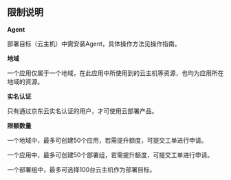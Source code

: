 ## 限制说明

**Agent**

部署目标（云主机）中需安装Agent，具体操作方法见操作指南。

**地域**

一个应用仅属于一个地域，在此应用中所使用到的云主机等资源，也均为应用所在地域的资源。

**实名认证**

只有通过京东云实名认证的用户，才可使用云部署产品。

**限额数量**

一个地域中，最多可创建50个应用，若需提升额度，可提交工单进行申请。

一个应用中，最多可创建50个部署组，若需提升额度，可提交工单进行申请。

一个部署组中，最多可选择100台云主机作为部署目标。

